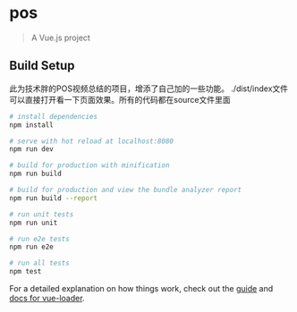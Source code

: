 # pos

> A Vue.js project

## Build Setup
此为技术胖的POS视频总结的项目，增添了自己加的一些功能。
./dist/index文件可以直接打开看一下页面效果。所有的代码都在source文件里面

``` bash
# install dependencies
npm install

# serve with hot reload at localhost:8080
npm run dev

# build for production with minification
npm run build

# build for production and view the bundle analyzer report
npm run build --report

# run unit tests
npm run unit

# run e2e tests
npm run e2e

# run all tests
npm test
```

For a detailed explanation on how things work, check out the [guide](http://vuejs-templates.github.io/webpack/) and [docs for vue-loader](http://vuejs.github.io/vue-loader).
